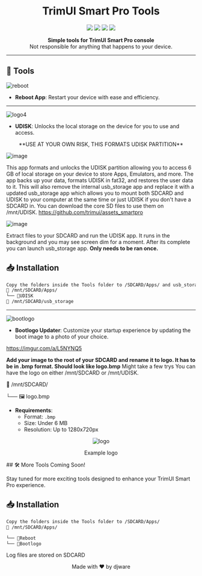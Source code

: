 <h1 align="center">TrimUI Smart Pro Tools</h1>

<p align="center">
  <img src="https://img.shields.io/badge/version-1.0.0-blue.svg?cacheSeconds=2592000" />
  <img src="https://img.shields.io/badge/bash-red" />
  <img src="https://img.shields.io/badge/contributions-welcome-orange.svg" />
  <img src="https://img.shields.io/badge/license-MIT-green" />
</p>

<p align="center">
  <strong>Simple tools for TrimUI Smart Pro console</strong><br>
  Not responsible for anything that happens to your device. 
</p>

---

## 🚀 Tools

![reboot](https://github.com/djware/TrimUITools/assets/85318457/d926453a-d7ec-4339-9a0f-2071b4a80ca9)
- **Reboot App**: Restart your device with ease and efficiency.
---

![logo4](https://github.com/djware/TrimUITools/assets/85318457/3de61ce1-2126-48d9-8e13-5e7a08da9fc9)
- **UDISK**: Unlocks the local storage on the device for you to use and access.
<p align="center">
**USE AT YOUR OWN RISK, THIS FORMATS UDISK PARTITION**
</p>

![image](https://github.com/djware/TrimUITools/assets/85318457/bf762dc9-a96b-48ae-a332-0cf3e75eb4fd)

This app formats and unlocks the UDISK partition allowing you to access 6 GB of local storage on your device to store Apps, Emulators, and more. 
The app backs up your data, formats UDISK in fat32, and restores the user data to it. This will also remove the internal usb_storage app and replace it with a 
updated usb_storage app which allows you to mount both SDCARD and UDISK to your computer at the same time or just UDISK if you don't have a SDCARD in. You can download the core SD files to use them on /mnt/UDISK. https://github.com/trimui/assets_smartpro

![image](https://github.com/djware/TrimUITools/assets/85318457/86fb5a8c-9551-42ac-896f-9811df58a00f)


Extract files to your SDCARD and run the UDISK app. It runs in the background and you may see screen dim for a moment. After its complete you can launch usb_storage app. 
<b>Only needs to be ran once.</b>
## 📥 Installation

```bash
Copy the folders inside the Tools folder to /SDCARD/Apps/ and usb_storage to the root of the SDCARD /SDCARD
📁 /mnt/SDCARD/Apps/
└── 📁UDISK
📁 /mnt/SDCARD/usb_storage

```


---
![bootlogo](https://github.com/djware/TrimUITools/assets/85318457/5a60d189-3851-4a20-85ac-72e0240fe586)
- **Bootlogo Updater**: Customize your startup experience by updating the boot image to a photo of your choice.

https://imgur.com/a/L5NYNQ5

<b>Add your image to the root of your SDCARD and rename it to logo. It has to be in .bmp format. Should look like logo.bmp</b>
Might take a few trys You can have the logo on either /mnt/SDCARD or /mnt/UDISK. 

📁 /mnt/SDCARD/

└── 🖼️ logo.bmp

  - **Requirements**: 
    - Format: `.bmp`
    - Size: Under 6 MB
    - Resolution: Up to 1280x720px

<p align="center">
  <img src="https://github.com/djware/TrimUITools/assets/85318457/984e3cf0-b26b-4869-a449-0b93e74f4805" alt="logo">
</p>
<p align="center">Example logo</p>
## 🛠 More Tools Coming Soon!

Stay tuned for more exciting tools designed to enhance your TrimUI Smart Pro experience.

## 📥 Installation

```bash
Copy the folders inside the Tools folder to /SDCARD/Apps/
📁 /mnt/SDCARD/Apps/

└── 📁Reboot
└── 📁Bootlogo
```

Log files are stored on SDCARD
<p align="center">
  Made with ❤️ by djware
</p>

